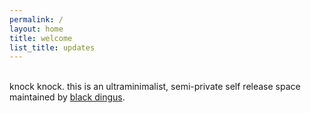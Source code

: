 ```yaml
---
permalink: /
layout: home
title: welcome
list_title: updates
---
```


<br>knock knock. this is an ultraminimalist, semi-private self release space maintained by [black dingus][people].

[people]: /people